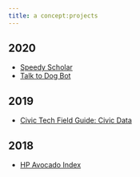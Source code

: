 ```yaml
---
title: a concept:projects
---
```


## 2020 
- [Speedy Scholar](https://mynameisdeb-m.gitbook.io/deblina/)
- [Talk to Dog Bot](https://twitter.com/talktodogbot)


## 2019 
- [Civic Tech Field Guide: Civic Data](https://civictech.guide/civic-data/) 

## 2018 
- [HP Avocado Index](https://twitter.com/hpavocadoprice?lang=en)
